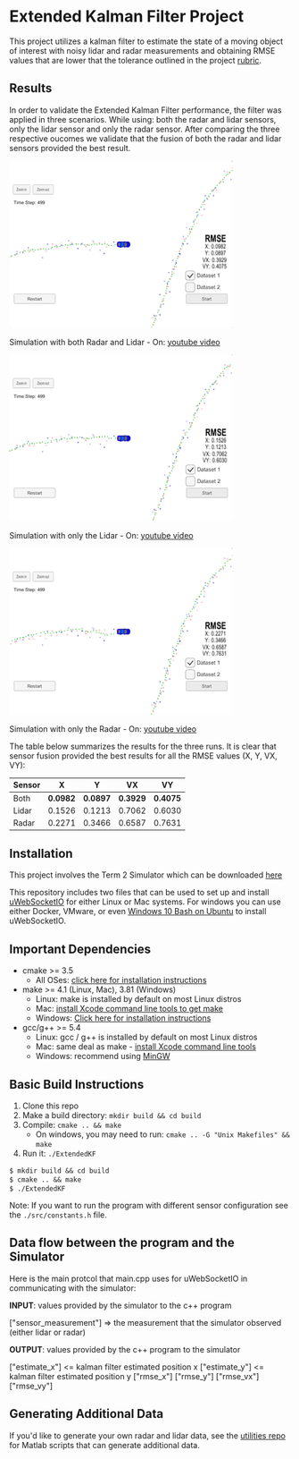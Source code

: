 # Extended Kalman Filter Project

This project utilizes a kalman filter to estimate the state of a moving object of interest with noisy lidar and radar measurements and obtaining RMSE values that are lower that the tolerance outlined in the project [rubric](https://review.udacity.com/#!/rubrics/748/view).


[//]: # (Image References)

[image1]: ./images/radar_and_lidar.png "Both Radar and Lidar sensors"
[image2]: ./images/lidar_only.png "Lidar sensor only"
[image3]: ./images/radar_only.png "Radar sensor only"

## Results

In order to validate the Extended Kalman Filter performance, the filter was applied in three scenarios. While using: both the radar and lidar sensors, only the lidar sensor and only the radar sensor. After comparing the three respective oucomes we validate that the fusion of both the radar and lidar sensors provided the best result.

![alt text][image1]

Simulation with both Radar and Lidar - On: [youtube video](https://youtu.be/UkB2onGEMqI)

![alt text][image2]

Simulation with only the Lidar - On: [youtube video](https://youtu.be/HWgJ2dBUb_o)

![alt text][image3]

Simulation with only the Radar - On: [youtube video](https://youtu.be/wNag24x1FrM)

The table below summarizes the results for the three runs. It is clear that sensor fusion provided the best results for all the RMSE values (X, Y, VX, VY):

| Sensor  | X         | Y           | VX        | VY         |
|----------|---------|----------|----------|----------|
| Both     | **0.0982**  | **0.0897**  | **0.3929** |  **0.4075** |
| Lidar     | 0.1526  |  0.1213 | 0.7062 |  0.6030 |
| Radar   | 0.2271  | 0.3466  | 0.6587 |  0.7631 |

## Installation

This project involves the Term 2 Simulator which can be downloaded [here](https://github.com/udacity/self-driving-car-sim/releases)

This repository includes two files that can be used to set up and install [uWebSocketIO](https://github.com/uWebSockets/uWebSockets) for either Linux or Mac systems. For windows you can use either Docker, VMware, or even [Windows 10 Bash on Ubuntu](https://www.howtogeek.com/249966/how-to-install-and-use-the-linux-bash-shell-on-windows-10/) to install uWebSocketIO.

## Important Dependencies

* cmake >= 3.5
    * All OSes: [click here for installation instructions](https://cmake.org/install/)
* make >= 4.1 (Linux, Mac), 3.81 (Windows)
   * Linux: make is installed by default on most Linux distros
   * Mac: [install Xcode command line tools to get make](https://developer.apple.com/xcode/features/)
   * Windows: [Click here for installation instructions](http://gnuwin32.sourceforge.net/packages/make.htm)
* gcc/g++ >= 5.4
    * Linux: gcc / g++ is installed by default on most Linux distros
    * Mac: same deal as make - [install Xcode command line tools](https://developer.apple.com/xcode/features/)
    * Windows: recommend using [MinGW](http://www.mingw.org/)

## Basic Build Instructions

1. Clone this repo
2. Make a build directory: `mkdir build && cd build`
3. Compile: `cmake .. && make` 
   * On windows, you may need to run: `cmake .. -G "Unix Makefiles" && make`
4. Run it: `./ExtendedKF`

```
$ mkdir build && cd build
$ cmake .. && make
$ ./ExtendedKF
```

Note: If you want to run the program with different sensor configuration see the `./src/constants.h` file.

## Data flow between the program and the Simulator

Here is the main protcol that main.cpp uses for uWebSocketIO in communicating with the simulator:

**INPUT**: values provided by the simulator to the c++ program

["sensor_measurement"] => the measurement that the simulator observed (either lidar or radar)

**OUTPUT**: values provided by the c++ program to the simulator

["estimate_x"] <= kalman filter estimated position x
["estimate_y"] <= kalman filter estimated position y
["rmse_x"]
["rmse_y"]
["rmse_vx"]
["rmse_vy"]

## Generating Additional Data

If you'd like to generate your own radar and lidar data, see the
[utilities repo](https://github.com/udacity/CarND-Mercedes-SF-Utilities) for
Matlab scripts that can generate additional data.

